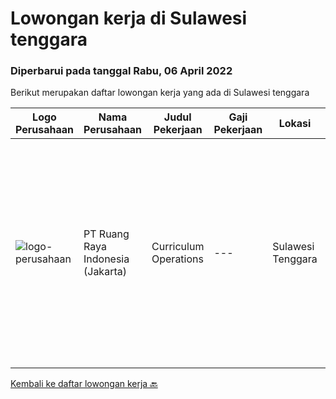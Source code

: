 
  # Lowongan kerja di Sulawesi tenggara

  ### Diperbarui pada tanggal Rabu, 06 April 2022

  Berikut merupakan daftar lowongan kerja yang ada di Sulawesi tenggara

  |Logo Perusahaan | Nama Perusahaan | Judul Pekerjaan | Gaji Pekerjaan | Lokasi | Deskripsi | Tanggal diunggah | Pranala |
  | -------------- | --------------- | --------------- | --------- | --------- | -------------- | ------- | ----------- |
  |![logo-perusahaan](https://image-service-cdn.seek.com.au/7eee59ea5934120f389dd02961ddcb6b62946481/ee4dce1061f3f616224767ad58cb2fc751b8d2dc)|PT Ruang Raya Indonesia (Jakarta)|Curriculum Operations|---|Sulawesi Tenggara|Ruangguru is a tech-enabled education company that provides a one-stop learning experience for students to have better access to quality content and...|Kamis, 31 Maret 2022|https://www.jobstreet.co.id/id/job/curriculum-operations-1030870478?token=0~028e53e7-0bd6-46a7-9c67-acbd526d5d7e&sectionRank=1&jobId=jobstreet-id-job-1030870478|


  [Kembali ke daftar lowongan kerja 🔙](../README.md#daftar-lowongan-kerja)
  